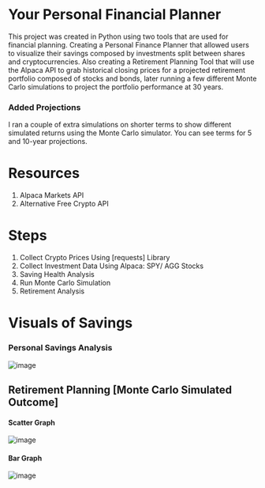 # Your Personal Financial Planner
This project was created in Python using two tools that are used for financial planning. Creating a Personal Finance Planner that allowed users to visualize their savings composed by investments split between shares and cryptocurrencies. 
Also creating a Retirement Planning Tool that will use the Alpaca API to grab historical closing prices for a projected retirement portfolio composed of stocks and bonds, later running a few different Monte Carlo simulations to project the portfolio performance at 30 years. 

### Added Projections
I ran a couple of extra simulations on shorter terms to show different simulated returns using the Monte Carlo simulator. You can see terms for 5 and 10-year projections.

# Resources
1. Alpaca Markets API
2. Alternative Free Crypto API

# Steps
1. Collect Crypto Prices Using [requests] Library
2. Collect Investment Data Using Alpaca: SPY/ AGG Stocks
3. Saving Health Analysis
4. Run Monte Carlo Simulation
5. Retirement Analysis

# Visuals of Savings
### Personal Savings Analysis
![image](https://user-images.githubusercontent.com/80294571/123560764-46436e80-d772-11eb-8bc7-455eccfa59d3.png)

## Retirement Planning [Monte Carlo Simulated Outcome]
#### Scatter Graph
![image](https://user-images.githubusercontent.com/80294571/123560841-cc5fb500-d772-11eb-88de-8548d81697d9.png)

#### Bar Graph
![image](https://user-images.githubusercontent.com/80294571/123560890-1a74b880-d773-11eb-8ee7-572c0ef7ece9.png)
